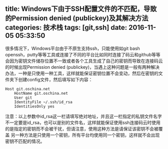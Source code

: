 title: Windows下由于SSH配置文件的不匹配，导致的Permission denied (publickey)及其解决方法
categories: 技术栈
tags: [git,ssh]
date: 2016-11-05 05:33:50
---
很多情况下，Windows平台由于不原生支持ssh，只能使用如git bash openssh，putty等等工具或连接了不同的平台比如同时连接了码云和github等等会因为密钥文件储存位置不一致或者各个工具生成了自己的密钥而导致在连接码云的时候出现Permission denied (publickey)，当遇上这种问题是一般有两种解决办法，一种是只使用一种工具，这样就能保证密钥位置不会变动，然后在密钥的文件夹下创建config文件，然后填写如下内容：

    Host git.oschina.net
        HostName git.oschina.net
        User git
        IdentityFile ~/.ssh/id_rsa
        IdentitiesOnly yes

注意：以上参数中id_rsa这一栏请填写绝对地址，并且这一栏指定的私钥文件名字不一定要是id_rsa，也可以是别的文件名，这样就能保证使用ssh连接码云时使用的是指定的密钥而不会被干扰，但请注意，使用这种方法是请保证该密钥不会被覆盖
另一种方法是只使用一个密钥，所有平台均使用同一个密钥，这样就不会出现密钥不匹配的情况。
